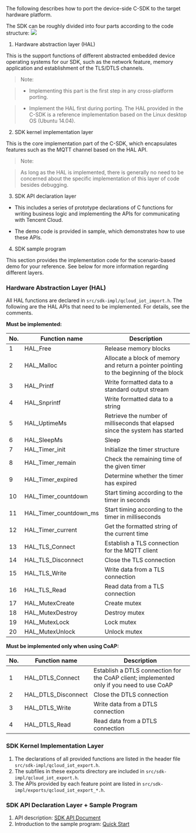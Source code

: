 [//]: # (chinagitpath:XXXXX)

The following describes how to port the device-side C-SDK to the target hardware platform.

<!--### <font color=gray>Device-side C-SDK overview</font>
-->
The SDK can be roughly divided into four parts according to the code structure:
![](http://qzonestyle.gtimg.cn/qzone/vas/opensns/res/doc/SDK代码结构v1.2.jpg)

1. Hardware abstraction layer (HAL)

This is the support functions of different abstracted embedded device operating systems for our SDK, such as the network feature, memory application and establishment of the TLS/DTLS channels.

> Note:
	
> - Implementing this part is the first step in any cross-platform porting.
	
> - Implement the HAL first during porting. The HAL provided in the C-SDK is a reference implementation based on the Linux desktop OS (Ubuntu 14.04).
		
2. SDK kernel implementation layer

This is the core implementation part of the C-SDK, which encapsulates features such as the MQTT channel based on the HAL API.

> Note:
	
> As long as the HAL is implemented, there is generally no need to be concerned about the specific implementation of this layer of code besides debugging.

3. SDK API declaration layer

 - This includes a series of prototype declarations of C functions for writing business logic and implementing the APIs for communicating with Tencent Cloud.
 
 - 	The demo code is provided in sample, which demonstrates how to use these APIs.

4. SDK sample program

 This section provides the implementation code for the scenario-based demo for your reference.
 See below for more information regarding different layers.

### Hardware Abstraction Layer (HAL)

All HAL functions are declared in `src/sdk-impl/qcloud_iot_import.h`. The following are the HAL APIs that need to be implemented. For details, see the comments.
<!--2. `src/sdk-impl/qcloud_iot_import.h` contains the subfiles in the `imports` directory.
--><!--`3. The HAL API dependencies introduced by each feature point are listed in `src/sdk-impl/imports/qcloud_iot_import_*.h``-->

**Must be implemented:**

| No. | Function name | Description |
| ---- | ---------------------- | ---------------------------------------- |
| 1 | HAL_Free | Release memory blocks |
| 2 | HAL_Malloc | Allocate a block of memory and return a pointer pointing to the beginning of the block |
| 3 | HAL_Printf | Write formatted data to a standard output stream |
| 4 | HAL_Snprintf | Write formatted data to a string |
| 5 | HAL_UptimeMs | Retrieve the number of milliseconds that elapsed since the system has started |
| 6 | HAL_SleepMs | Sleep |
| 7 | HAL_Timer_init | Initialize the timer structure |
| 8 | HAL_Timer_remain | Check the remaining time of the given timer |
| 9 | HAL_Timer_expired | Determine whether the timer has expired |
| 10 | HAL_Timer_countdown | Start timing according to the timer in seconds |
| 11 | HAL_Timer_countdown_ms | Start timing according to the timer in milliseconds |
| 12 | HAL_Timer_current | Get the formatted string of the current time |
| 13 | HAL_TLS_Connect | Establish a TLS connection for the MQTT client |
| 14 | HAL_TLS_Disconnect | Close the TLS connection |
| 15 | HAL_TLS_Write | Write data from a TLS connection |
| 16 | HAL_TLS_Read | Read data from a TLS connection |
| 17 | HAL_MutexCreate | Create mutex |
| 18 | HAL_MutexDestroy | Destroy mutex |
| 19 | HAL_MutexLock | Lock mutex |
| 20 | HAL_MutexUnlock | Unlock mutex |

**Must be implemented only when using CoAP:**

| No. | Function name | Description |
| ---- | ---------------------- | ---------------------------------------- |
| 1 | HAL_DTLS_Connect | Establish a DTLS connection for the CoAP client; implemented only if you need to use CoAP |
| 2 | HAL_DTLS_Disconnect | Close the DTLS connection |
| 3 | HAL_DTLS_Write | Write data from a DTLS connection |
| 4 | HAL_DTLS_Read | Read data from a DTLS connection |


### SDK Kernel Implementation Layer

1. The declarations of all provided functions are listed in the header file `src/sdk-impl/qcloud_iot_export.h`.
2. The subfiles in these exports directory are included in `src/sdk-impl/qcloud_iot_export.h`.
3. The APIs provided by each feature point are listed in `src/sdk-impl/exports/qcloud_iot_export_*.h`.


### SDK API Declaration Layer + Sample Program

1. API description: [SDK API Document](https://cloud.tencent.com/document/product/634/11929)
2. Introduction to the sample program: [Quick Start](https://cloud.tencent.com/document/product/634/11912)

